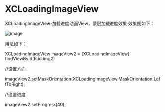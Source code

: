 # XCLoadingImageView
XCLoadingImageView-加载进度动画View，蒙层加载进度效果
效果图如下：


![image](https://github.com/jczmdeveloper/XCLoadingImageView/blob/master/screenshots/01.gif)

用法如下：

XCLoadingImageView imageView2 = (XCLoadingImageView) findViewById(R.id.img2);

//设置方向

imageView2.setMaskOrientation(XCLoadingImageView.MaskOrientation.LeftToRight);

//设置进度

imageView2.setProgress(40);
